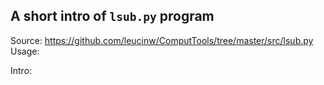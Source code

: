 ## A short intro of `lsub.py` program
Source: https://github.com/leucinw/ComputTools/tree/master/src/lsub.py
Usage:


Intro:
